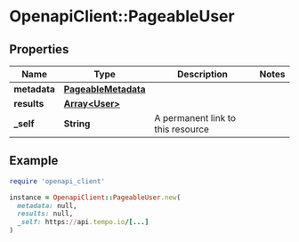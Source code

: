 # OpenapiClient::PageableUser

## Properties

| Name | Type | Description | Notes |
| ---- | ---- | ----------- | ----- |
| **metadata** | [**PageableMetadata**](PageableMetadata.md) |  |  |
| **results** | [**Array&lt;User&gt;**](User.md) |  |  |
| **_self** | **String** | A permanent link to this resource |  |

## Example

```ruby
require 'openapi_client'

instance = OpenapiClient::PageableUser.new(
  metadata: null,
  results: null,
  _self: https://api.tempo.io/[...]
)
```

